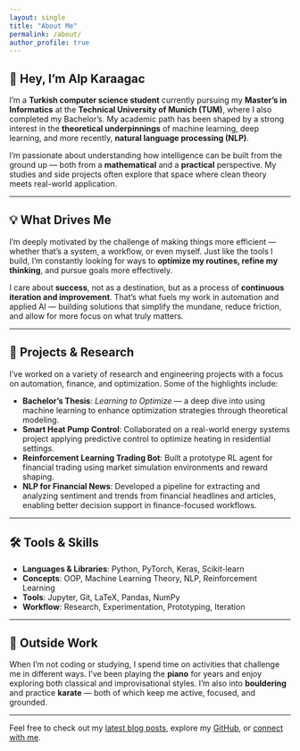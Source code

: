 ```yaml
---
layout: single
title: "About Me"
permalink: /about/
author_profile: true
---
```


## 👋 Hey, I’m Alp Karaagac

I’m a **Turkish computer science student** currently pursuing my **Master’s in Informatics** at the **Technical University of Munich (TUM)**, where I also completed my Bachelor’s. My academic path has been shaped by a strong interest in the **theoretical underpinnings** of machine learning, deep learning, and more recently, **natural language processing (NLP)**. 

I’m passionate about understanding how intelligence can be built from the ground up — both from a **mathematical** and a **practical** perspective. My studies and side projects often explore that space where clean theory meets real-world application.

---

## 💡 What Drives Me

I’m deeply motivated by the challenge of making things more efficient — whether that’s a system, a workflow, or even myself. Just like the tools I build, I’m constantly looking for ways to **optimize my routines, refine my thinking**, and pursue goals more effectively. 

I care about **success**, not as a destination, but as a process of **continuous iteration and improvement**. That’s what fuels my work in automation and applied AI — building solutions that simplify the mundane, reduce friction, and allow for more focus on what truly matters.

---

## 🧠 Projects & Research

I’ve worked on a variety of research and engineering projects with a focus on automation, finance, and optimization. Some of the highlights include:

- **Bachelor’s Thesis**: *Learning to Optimize* — a deep dive into using machine learning to enhance optimization strategies through theoretical modeling.
- **Smart Heat Pump Control**: Collaborated on a real-world energy systems project applying predictive control to optimize heating in residential settings.
- **Reinforcement Learning Trading Bot**: Built a prototype RL agent for financial trading using market simulation environments and reward shaping.
- **NLP for Financial News**: Developed a pipeline for extracting and analyzing sentiment and trends from financial headlines and articles, enabling better decision support in finance-focused workflows.

---

## 🛠 Tools & Skills

- **Languages & Libraries**: Python, PyTorch, Keras, Scikit-learn  
- **Concepts**: OOP, Machine Learning Theory, NLP, Reinforcement Learning  
- **Tools**: Jupyter, Git, LaTeX, Pandas, NumPy  
- **Workflow**: Research, Experimentation, Prototyping, Iteration

---

## 🎹 Outside Work

When I’m not coding or studying, I spend time on activities that challenge me in different ways. I’ve been playing the **piano** for years and enjoy exploring both classical and improvisational styles. I’m also into **bouldering** and practice **karate** — both of which keep me active, focused, and grounded.

---

Feel free to check out my [latest blog posts](/year-archive/), explore my [GitHub](https://github.com/alpkaraagac), or [connect with me](mailto:youremail@example.com).
